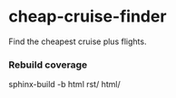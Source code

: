# cheap-cruise-finder
Find the cheapest cruise plus flights. 

### Rebuild coverage
sphinx-build -b html rst/ html/
